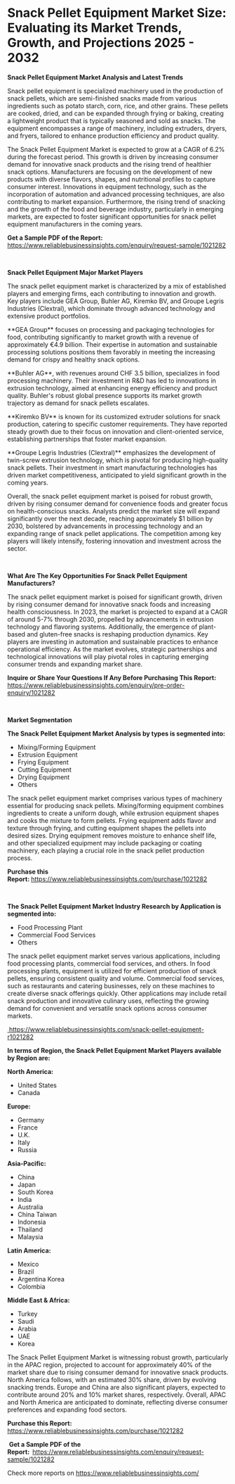 <p><h1>Snack Pellet Equipment Market Size: Evaluating its Market Trends, Growth, and Projections 2025 - 2032</h1></p><p><strong>Snack Pellet Equipment Market Analysis and Latest Trends</strong></p>
<p><p>Snack pellet equipment is specialized machinery used in the production of snack pellets, which are semi-finished snacks made from various ingredients such as potato starch, corn, rice, and other grains. These pellets are cooked, dried, and can be expanded through frying or baking, creating a lightweight product that is typically seasoned and sold as snacks. The equipment encompasses a range of machinery, including extruders, dryers, and fryers, tailored to enhance production efficiency and product quality.</p><p>The Snack Pellet Equipment Market is expected to grow at a CAGR of 6.2% during the forecast period. This growth is driven by increasing consumer demand for innovative snack products and the rising trend of healthier snack options. Manufacturers are focusing on the development of new products with diverse flavors, shapes, and nutritional profiles to capture consumer interest. Innovations in equipment technology, such as the incorporation of automation and advanced processing techniques, are also contributing to market expansion. Furthermore, the rising trend of snacking and the growth of the food and beverage industry, particularly in emerging markets, are expected to foster significant opportunities for snack pellet equipment manufacturers in the coming years.</p></p>
<p><strong>Get a Sample PDF of the Report:&nbsp;</strong> <a href="https://www.reliablebusinessinsights.com/enquiry/request-sample/1021282?utm_campaign=2735&utm_medium=2&utm_source=Github&utm_content=ia&utm_term=10042025&utm_id=snack-pellet-equipment">https://www.reliablebusinessinsights.com/enquiry/request-sample/1021282</a></p>
<p>&nbsp;</p>
<p><strong>Snack Pellet Equipment Major Market Players</strong></p>
<p><p>The snack pellet equipment market is characterized by a mix of established players and emerging firms, each contributing to innovation and growth. Key players include GEA Group, Buhler AG, Kiremko BV, and Groupe Legris Industries (Clextral), which dominate through advanced technology and extensive product portfolios.</p><p>**GEA Group** focuses on processing and packaging technologies for food, contributing significantly to market growth with a revenue of approximately €4.9 billion. Their expertise in automation and sustainable processing solutions positions them favorably in meeting the increasing demand for crispy and healthy snack options.</p><p>**Buhler AG**, with revenues around CHF 3.5 billion, specializes in food processing machinery. Their investment in R&D has led to innovations in extrusion technology, aimed at enhancing energy efficiency and product quality. Buhler's robust global presence supports its market growth trajectory as demand for snack pellets escalates.</p><p>**Kiremko BV** is known for its customized extruder solutions for snack production, catering to specific customer requirements. They have reported steady growth due to their focus on innovation and client-oriented service, establishing partnerships that foster market expansion.</p><p>**Groupe Legris Industries (Clextral)** emphasizes the development of twin-screw extrusion technology, which is pivotal for producing high-quality snack pellets. Their investment in smart manufacturing technologies has driven market competitiveness, anticipated to yield significant growth in the coming years.</p><p>Overall, the snack pellet equipment market is poised for robust growth, driven by rising consumer demand for convenience foods and greater focus on health-conscious snacks. Analysts predict the market size will expand significantly over the next decade, reaching approximately $1 billion by 2030, bolstered by advancements in processing technology and an expanding range of snack pellet applications. The competition among key players will likely intensify, fostering innovation and investment across the sector.</p></p>
<p>&nbsp;</p>
<p><strong>What Are The Key Opportunities For Snack Pellet Equipment Manufacturers?</strong></p>
<p><p>The snack pellet equipment market is poised for significant growth, driven by rising consumer demand for innovative snack foods and increasing health consciousness. In 2023, the market is projected to expand at a CAGR of around 5-7% through 2030, propelled by advancements in extrusion technology and flavoring systems. Additionally, the emergence of plant-based and gluten-free snacks is reshaping production dynamics. Key players are investing in automation and sustainable practices to enhance operational efficiency. As the market evolves, strategic partnerships and technological innovations will play pivotal roles in capturing emerging consumer trends and expanding market share.</p></p>
<p><strong>Inquire or Share Your Questions If Any Before Purchasing This Report:</strong> <a href="https://www.reliablebusinessinsights.com/enquiry/pre-order-enquiry/1021282?utm_campaign=2735&utm_medium=2&utm_source=Github&utm_content=ia&utm_term=10042025&utm_id=snack-pellet-equipment">https://www.reliablebusinessinsights.com/enquiry/pre-order-enquiry/1021282</a></p>
<p>&nbsp;</p>
<p><strong>Market Segmentation</strong></p>
<p><strong>The Snack Pellet Equipment Market Analysis by types is segmented into:</strong></p>
<p><ul><li>Mixing/Forming Equipment</li><li>Extrusion Equipment</li><li>Frying Equipment</li><li>Cutting Equipment</li><li>Drying Equipment</li><li>Others</li></ul></p>
<p><p>The snack pellet equipment market comprises various types of machinery essential for producing snack pellets. Mixing/forming equipment combines ingredients to create a uniform dough, while extrusion equipment shapes and cooks the mixture to form pellets. Frying equipment adds flavor and texture through frying, and cutting equipment shapes the pellets into desired sizes. Drying equipment removes moisture to enhance shelf life, and other specialized equipment may include packaging or coating machinery, each playing a crucial role in the snack pellet production process.</p></p>
<p><strong>Purchase this Report:&nbsp;</strong><a href="https://www.reliablebusinessinsights.com/purchase/1021282?utm_campaign=2735&utm_medium=2&utm_source=Github&utm_content=ia&utm_term=10042025&utm_id=snack-pellet-equipment">https://www.reliablebusinessinsights.com/purchase/1021282</a></p>
<p>&nbsp;</p>
<p><strong>The Snack Pellet Equipment Market Industry Research by Application is segmented into:</strong></p>
<p><ul><li>Food Processing Plant</li><li>Commercial Food Services</li><li>Others</li></ul></p>
<p><p>The snack pellet equipment market serves various applications, including food processing plants, commercial food services, and others. In food processing plants, equipment is utilized for efficient production of snack pellets, ensuring consistent quality and volume. Commercial food services, such as restaurants and catering businesses, rely on these machines to create diverse snack offerings quickly. Other applications may include retail snack production and innovative culinary uses, reflecting the growing demand for convenient and versatile snack options across consumer markets.</p></p>
<p><a href="https://www.reliablebusinessinsights.com/snack-pellet-equipment-r1021282?utm_campaign=2735&utm_medium=2&utm_source=Github&utm_content=ia&utm_term=10042025&utm_id=snack-pellet-equipment">&nbsp;https://www.reliablebusinessinsights.com/snack-pellet-equipment-r1021282</a></p>
<p><strong>In terms of Region, the Snack Pellet Equipment Market Players available by Region are:</strong></p>
<p>
    <p> <strong> North America: </strong>
        <ul>
            <li>United States</li>
            <li>Canada</li>
        </ul>
        </p> 
    <p> <strong> Europe: </strong>
        <ul>
            <li>Germany</li>
            <li>France</li>
            <li>U.K.</li>
            <li>Italy</li>
            <li>Russia</li>
        </ul>
        </p> 
    <p> <strong> Asia-Pacific: </strong>
        <ul>
            <li>China</li>
            <li>Japan</li>
            <li>South Korea</li>
            <li>India</li>
            <li>Australia</li>
            <li>China Taiwan</li>
            <li>Indonesia</li>
            <li>Thailand</li>
            <li>Malaysia</li>
        </ul>
        </p> 
    <p> <strong> Latin America: </strong>
        <ul>
            <li>Mexico</li>
            <li>Brazil</li>
            <li>Argentina Korea</li>
            <li>Colombia</li>
        </ul>
        </p> 
    <p> <strong> Middle East & Africa: </strong>
        <ul>
            <li>Turkey</li>
            <li>Saudi</li>
            <li>Arabia</li>
            <li>UAE</li>
            <li>Korea</li>
        </ul>
    </p>
    </p>
<p><p>The Snack Pellet Equipment Market is witnessing robust growth, particularly in the APAC region, projected to account for approximately 40% of the market share due to rising consumer demand for innovative snack products. North America follows, with an estimated 30% share, driven by evolving snacking trends. Europe and China are also significant players, expected to contribute around 20% and 10% market shares, respectively. Overall, APAC and North America are anticipated to dominate, reflecting diverse consumer preferences and expanding food sectors.</p></p>
<p><strong>Purchase this Report: </strong><a href="https://www.reliablebusinessinsights.com/purchase/1021282?utm_campaign=2735&utm_medium=2&utm_source=Github&utm_content=ia&utm_term=10042025&utm_id=snack-pellet-equipment">https://www.reliablebusinessinsights.com/purchase/1021282</a></p>
<p>&nbsp;<strong>Get a Sample PDF of the Report:&nbsp;&nbsp;</strong><a href="https://www.reliablebusinessinsights.com/enquiry/request-sample/1021282?utm_campaign=2735&utm_medium=2&utm_source=Github&utm_content=ia&utm_term=10042025&utm_id=snack-pellet-equipment">https://www.reliablebusinessinsights.com/enquiry/request-sample/1021282</a></p>
<p><strong></strong></p>
<p>Check more reports on <a href="https://www.reliablebusinessinsights.com/?utm_campaign=2735&utm_medium=2&utm_source=Github&utm_content=ia&utm_term=10042025&utm_id=snack-pellet-equipment">https://www.reliablebusinessinsights.com/</a></p>